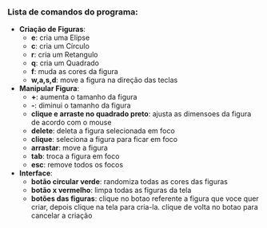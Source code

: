 ### Lista de comandos do programa:
- **Criação de Figuras**:
  - **e**: cria uma Elipse
  - **c**: cria um Círculo
  - **r**: cria um Retangulo
  - **q**: cria um Quadrado
  - **f**: muda as cores da figura
  - **w,a,s,d**: move a figura na direção das teclas
- **Manipular Figura**:
  - **+**: aumenta o tamanho da figura
  - **-**: diminui o tamanho da figura 
  - **clique e arraste no quadrado preto**: ajusta as dimensoes da figura de acordo com o mouse
  - **delete**: deleta a figura selecionada em foco
  - **clique**: seleciona a figura para ficar em foco
  - **arrastar**: move a figura
  - **tab**: troca a figura em foco
  - **esc**: remove todos os focos
- **Interface**:
  - **botão circular verde**: randomiza todas as cores das figuras
  - **botão x vermelho**: limpa todas as figuras da tela
  - **botões das figuras**: clique no botao referente a figura que voce quer criar, depois clique na tela para cria-la. clique de volta no botao para cancelar a criação
